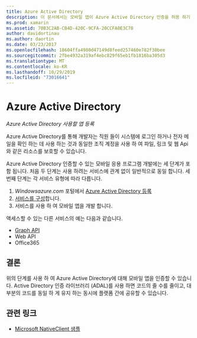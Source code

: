 ```yaml
---
title: Azure Active Directory
description: 이 문서에서는 모바일 앱이 Azure Active Directory 인증을 허용 하기 위해 따라야 하는 단계를 설명 합니다.
ms.prod: xamarin
ms.assetid: 70B3C2AB-CB4D-420C-9CFA-20CCFA0E3C78
author: davidortinau
ms.author: daortin
ms.date: 03/23/2017
ms.openlocfilehash: 18604ffa4980d47149d8feed257460e782f30bee
ms.sourcegitcommit: 2fbe4932a319af4ebc829f65eb1fb1816ba305d3
ms.translationtype: MT
ms.contentlocale: ko-KR
ms.lasthandoff: 10/29/2019
ms.locfileid: "73016641"
---
```

# <a name="azure-active-directory"></a>Azure Active Directory

_Azure Active Directory 사용할 앱 등록_

Azure Active Directory를 통해 개발자는 직원 들이 시스템에 로그인 하거나 전자 메일을 확인 하는 데 사용 하는 것과 동일한 조직 계정을 사용 하 여 파일, 링크 및 웹 Api와 같은 리소스를 보호할 수 있습니다.

Azure Active Directory 인증할 수 있는 모바일 응용 프로그램 개발에는 세 단계가 포함 됩니다.
처음 두 단계는 사용 하려는 서비스에 관계 없이 일반적으로 동일 합니다. 세 번째 단계는 각 서비스 유형에 따라 다릅니다.

  1. *Windowsazure.com* 포털에서 [Azure Active Directory 등록](~/cross-platform/data-cloud/active-directory/get-started/register.md)
  2. [서비스를 구성](~/cross-platform/data-cloud/active-directory/get-started/configure.md)합니다.
  3. 서비스를 사용 하 여 모바일 앱을 개발 합니다.

액세스할 수 있는 다른 서비스의 예는 다음과 같습니다.

- [Graph API](~/cross-platform/data-cloud/active-directory/graph.md)
- Web API
- Office365

## <a name="conclusion"></a>결론

위의 단계를 사용 하 여 Azure Active Directory에 대해 모바일 앱을 인증할 수 있습니다. Active Directory 인증 라이브러리 (ADAL)를 사용 하면 코드의 줄 수를 줄이고, 대부분의 코드를 동일 하 게 유지 하는 동시에 플랫폼 간에 공유할 수 있습니다.

## <a name="related-links"></a>관련 링크

- [Microsoft NativeClient 샘플](https://github.com/AzureADSamples/NativeClient-MultiTarget-DotNet)
